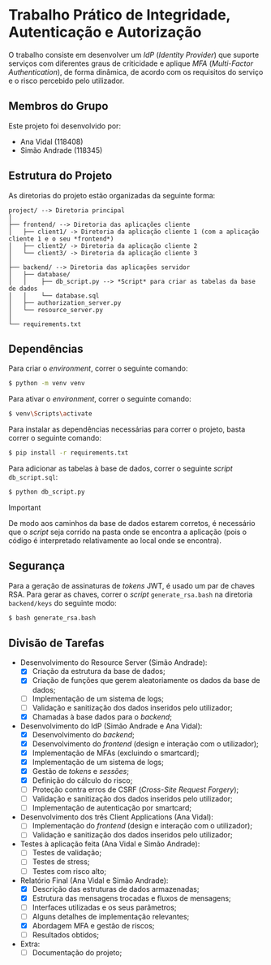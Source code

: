 # Trabalho Prático de Integridade, Autenticação e Autorização

O trabalho consiste em desenvolver um *IdP* (*Identity Provider*) que suporte serviços com diferentes graus de criticidade e aplique *MFA* (*Multi-Factor Authentication*), de forma dinâmica, de acordo com os requisitos do serviço e o risco percebido pelo utilizador.

## Membros do Grupo

Este projeto foi desenvolvido por:

- Ana Vidal (118408)
- Simão Andrade (118345)

## Estrutura do Projeto

As diretorias do projeto estão organizadas da seguinte forma:

```
project/ --> Diretoria principal
│
├── frontend/ --> Diretoria das aplicações cliente
│   ├── client1/ -> Diretoria da aplicação cliente 1 (com a aplicação cliente 1 e o seu *frontend*)
│   ├── client2/ -> Diretoria da aplicação cliente 2 
│   └── client3/ -> Diretoria da aplicação cliente 3
│
├── backend/ --> Diretoria das aplicações servidor
│   ├── database/
│   │    ├── db_script.py --> *Script* para criar as tabelas da base de dados
│   │    └── database.sql
│   ├── authorization_server.py
│   └── resource_server.py
│
└── requirements.txt
```


## Dependências

Para criar o *environment*, correr o seguinte comando:

```bash
$ python -m venv venv
```

Para ativar o *environment*, correr o seguinte comando:

```bash
$ venv\Scripts\activate
```

Para instalar as dependências necessárias para correr o projeto, basta correr o seguinte comando:

```bash
$ pip install -r requirements.txt
```

Para adicionar as tabelas à base de dados, correr o seguinte *script* `db_script.sql`:

```bash
$ python db_script.py
```

> [!IMPORTANT]
> De modo aos caminhos da base de dados estarem corretos, é necessário que o *script* seja corrido na pasta onde se encontra a aplicação (pois o código é interpretado relativamente ao local onde se encontra).

## Segurança

Para a geração de assinaturas de *tokens* JWT, é usado um par de chaves RSA. Para gerar as chaves, correr o *script* `generate_rsa.bash` na diretoria `backend/keys` do seguinte modo:

```bash
$ bash generate_rsa.bash
```



## Divisão de Tarefas

- Desenvolvimento do Resource Server (Simão Andrade):
  - [x] Criação da estrutura da base de dados;
  - [x] Criação de funções que gerem aleatoriamente os dados da base de dados;
  - [ ] Implementação de um sistema de logs;
  - [ ] Validação e sanitização dos dados inseridos pelo utilizador;
  - [x] Chamadas à base dados para o *backend*;
- Desenvolvimento do IdP (Simão Andrade e Ana Vidal):
  - [x] Desenvolvimento do *backend*;
  - [x] Desenvolvimento do *frontend* (design e interação com o utilizador);
  - [x] Implementação de MFAs (excluindo o smartcard);
  - [x] Implementação de um sistema de logs;
  - [x] Gestão de *tokens* e *sessões*;
  - [x] Definição do cálculo do risco;
  - [ ] Proteção contra erros de CSRF (*Cross-Site Request Forgery*);
  - [ ] Validação e sanitização dos dados inseridos pelo utilizador;
  - [ ] Implementação de autenticação por smartcard;
- Desenvolvimento dos três Client Applications (Ana Vidal):
  - [ ] Implementação do *frontend* (design e interação com o utilizador);
  - [ ] Validação e sanitização dos dados inseridos pelo utilizador;
- Testes à aplicação feita (Ana Vidal e Simão Andrade):
  - [ ] Testes de validação;
  - [ ] Testes de stress;
  - [ ] Testes com risco alto;
- Relatório Final (Ana Vidal e Simão Andrade):
  - [x] Descrição das estruturas de dados armazenadas;
  - [x] Estrutura das mensagens trocadas e fluxos de mensagens;
  - [ ] Interfaces utilizadas e os seus parâmetros;
  - [ ] Alguns detalhes de implementação relevantes;
  - [x] Abordagem MFA e gestão de riscos;
  - [ ] Resultados obtidos; 
- Extra:
  - [ ] Documentação do projeto;
